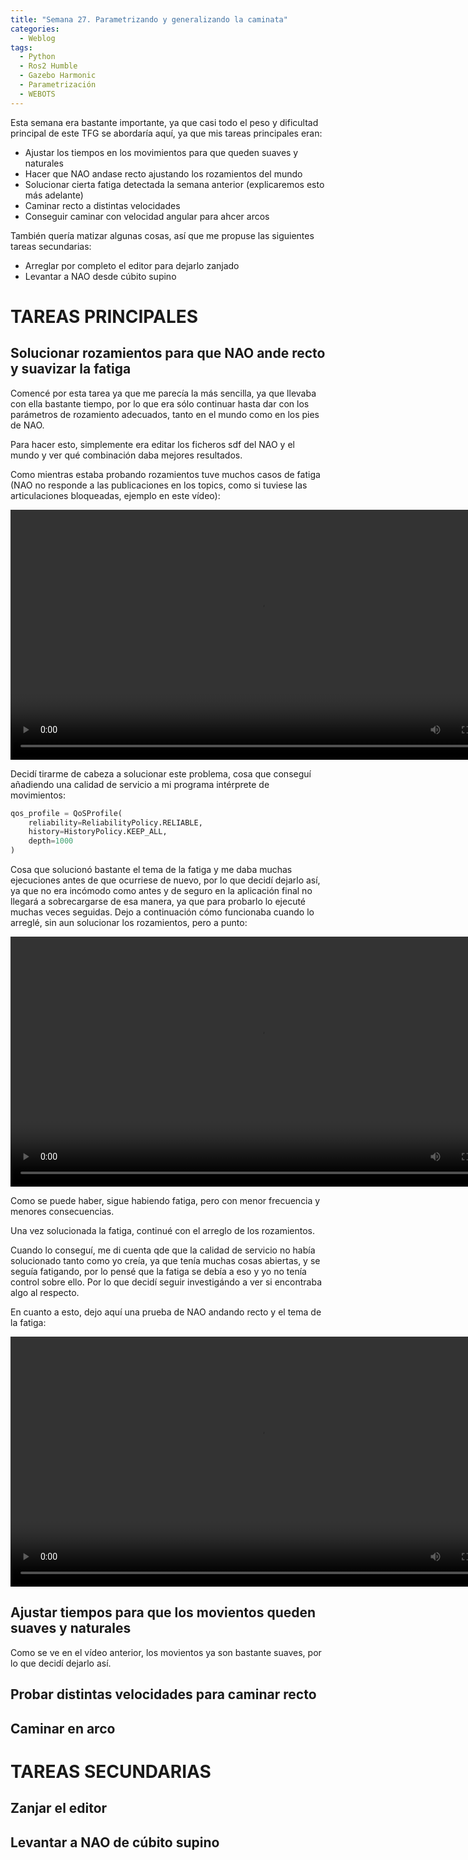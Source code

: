 ```yaml
---
title: "Semana 27. Parametrizando y generalizando la caminata"
categories:
  - Weblog
tags:
  - Python
  - Ros2 Humble
  - Gazebo Harmonic
  - Parametrización
  - WEBOTS
---
```


Esta semana era bastante importante, ya que casi todo el peso y dificultad principal de este TFG se abordaría aquí, ya que mis tareas principales eran:
* Ajustar los tiempos en los movimientos para que queden suaves y naturales
* Hacer que NAO andase recto ajustando los rozamientos del mundo
* Solucionar cierta fatiga detectada la semana anterior (explicaremos esto más adelante)
* Caminar recto a distintas velocidades
* Conseguir caminar con velocidad angular para ahcer arcos

También quería matizar algunas cosas, así que me propuse las siguientes tareas secundarias:
* Arreglar por completo el editor para dejarlo zanjado
* Levantar a NAO desde cúbito supino

# TAREAS PRINCIPALES
## Solucionar rozamientos para que NAO ande recto y suavizar la fatiga

Comencé por esta tarea ya que me parecía la más sencilla, ya que llevaba con ella bastante tiempo, por lo que era sólo continuar hasta dar con los parámetros de rozamiento adecuados, tanto en el mundo como en los pies de NAO.

Para hacer esto, simplemente era editar los ficheros sdf del NAO y el mundo y ver qué combinación daba mejores resultados.

Como mientras estaba probando rozamientos tuve muchos casos de fatiga (NAO no responde a las publicaciones en los topics, como si tuviese las articulaciones bloqueadas, ejemplo en este vídeo):

<video width="800" controls>
  <source src="/2024-tfg-eva-fernandez/images/semana-27/ejemplo_fatiga.webm" type="video/webm">
  Your browser does not support the video tag.
</video>


Decidí tirarme de cabeza a solucionar este problema, cosa que conseguí añadiendo una calidad de servicio a mi programa intérprete de movimientos:

```python
qos_profile = QoSProfile(
    reliability=ReliabilityPolicy.RELIABLE,
    history=HistoryPolicy.KEEP_ALL,
    depth=1000
)
```

Cosa que solucionó bastante el tema de la fatiga y me daba muchas ejecuciones antes de que ocurriese de nuevo, por lo que decidí dejarlo así, ya que no era incómodo como antes y de seguro en la aplicación final no llegará a sobrecargarse de esa manera, ya que para probarlo lo ejecuté muchas veces seguidas. Dejo a continuación cómo funcionaba cuando lo arreglé, sin aun solucionar los rozamientos, pero a punto:

<video width="800" controls>
  <source src="/2024-tfg-eva-fernandez/images/semana-27/menor_fatiga.mp4" type="video/mp4">
  Your browser does not support the video tag.
</video>

Como se puede haber, sigue habiendo fatiga, pero con menor frecuencia y menores consecuencias.

Una vez solucionada la fatiga, continué con el arreglo de los rozamientos.

Cuando lo conseguí, me di cuenta qde que la calidad de servicio no había solucionado tanto como yo creía, ya que tenía muchas cosas abiertas, y se seguía fatigando, por lo pensé que la fatiga se debía a eso y yo no tenía control sobre ello. Por lo que decidí seguir investigándo a ver si encontraba algo al respecto.

En cuanto a esto, dejo aquí una prueba de NAO andando recto y el tema de la fatiga:

<video width="800" controls>
  <source src="/2024-tfg-eva-fernandez/images/semana-27/caminar_recto_con_fatiga.webm" type="video/webm">
  Your browser does not support the video tag.
</video>

## Ajustar tiempos para que los movientos queden suaves y naturales

Como se ve en el vídeo anterior, los movientos ya son bastante suaves, por lo que decidí dejarlo así.

## Probar distintas velocidades para caminar recto
## Caminar en arco

# TAREAS SECUNDARIAS
## Zanjar el editor
## Levantar a NAO de cúbito supino